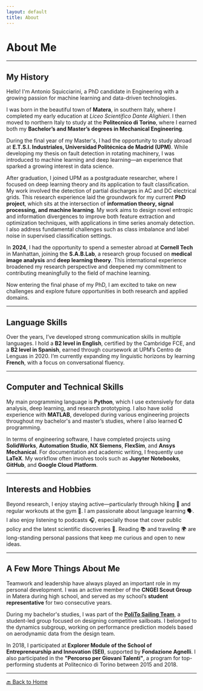 ```yaml
---
layout: default
title: About
---
```


# About Me

---

## My History

Hello! I'm Antonio Squicciarini, a PhD candidate in Engineering with a growing passion for machine learning and data-driven technologies.

I was born in the beautiful town of **Matera**, in southern Italy, where I completed my early education at *Liceo Scientifico Dante Alighieri*. I then moved to northern Italy to study at the **Politecnico di Torino**, where I earned both my **Bachelor’s and Master’s degrees in Mechanical Engineering**.

During the final year of my Master's, I had the opportunity to study abroad at **E.T.S.I. Industriales, Universidad Politécnica de Madrid (UPM)**. While developing my thesis on fault detection in rotating machinery, I was introduced to machine learning and deep learning—an experience that sparked a growing interest in data science.

After graduation, I joined UPM as a postgraduate researcher, where I focused on deep learning theory and its application to fault classification. My work involved the detection of partial discharges in AC and DC electrical grids. This research experience laid the groundwork for my current **PhD project**, which sits at the intersection of **information theory, signal processing, and machine learning**. My work aims to design novel entropic and information divergences to improve both feature extraction and optimization techniques, with applications in time series anomaly detection. I also address fundamental challenges such as class imbalance and label noise in supervised classification settings.

In **2024**, I had the opportunity to spend a semester abroad at **Cornell Tech** in Manhattan, joining the **S.A.B.Lab**, a research group focused on **medical image analysis** and **deep learning theory**. This international experience broadened my research perspective and deepened my commitment to contributing meaningfully to the field of machine learning.

Now entering the final phase of my PhD, I am excited to take on new challenges and explore future opportunities in both research and applied domains.

---

## Language Skills

Over the years, I’ve developed strong communication skills in multiple languages. I hold a **B2 level in English**, certified by the Cambridge FCE, and a **B2 level in Spanish**, earned through coursework at UPM’s Centro de Lenguas in 2020. I’m currently expanding my linguistic horizons by learning **French**, with a focus on conversational fluency.

---

## Computer and Technical Skills

My main programming language is **Python**, which I use extensively for data analysis, deep learning, and research prototyping. I also have solid experience with **MATLAB**, developed during various engineering projects throughout my bachelor's and master’s studies, where I also learned **C** programming.

In terms of engineering software, I have completed projects using **SolidWorks**, **Automation Studio**, **NX Siemens**, **FlexSim**, and **Ansys Mechanical**. For documentation and academic writing, I frequently use **LaTeX**. My workflow often involves tools such as **Jupyter Notebooks**, **GitHub**, and **Google Cloud Platform**.

---

## Interests and Hobbies

Beyond research, I enjoy staying active—particularly through hiking 🥾 and regular workouts at the gym 💪. I am passionate about language learning 🗣️. I also enjoy listening to podcasts 🎧, especially those that cover public policy and the latest scientific discoveries 🔬. Reading 📚 and traveling 🌍 are long-standing personal passions that keep me curious and open to new ideas.

---

## A Few More Things About Me

Teamwork and leadership have always played an important role in my personal development. I was an active member of the **CNGEI Scout Group** in Matera during high school, and served as my school’s **student representative** for two consecutive years.

During my bachelor's studies, I was part of the [**PoliTo Sailing Team**](https://sailingteam.polito.it/), a student-led group focused on designing competitive sailboats. I belonged to the dynamics subgroup, working on performance prediction models based on aerodynamic data from the design team.

In 2018, I participated at **Explorer Module of the School of Entrepreneurship and Innovation (SEI)**, supported by **Fondazione Agnelli**. I also participated in the **"Percorso per Giovani Talenti"**, a program for top-performing students at Politecnico di Torino between 2015 and 2018.

---

[🔙 Back to Home](./)
